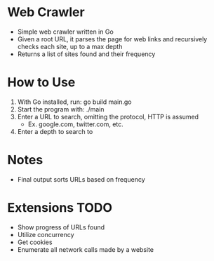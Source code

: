 # Web Crawler
- Simple web crawler written in Go
- Given a root URL, it parses the page for web links and recursively checks each site, up to a max depth
- Returns a list of sites found and their frequency

# How to Use
1. With Go installed, run:  go build main.go
2. Start the program with:  ./main
3. Enter a URL to search, omitting the protocol, HTTP is assumed
    - Ex. google.com, twitter.com, etc.
4. Enter a depth to search to

# Notes
- Final output sorts URLs based on frequency

# Extensions TODO
- Show progress of URLs found 
- Utilize concurrency
- Get cookies
- Enumerate all network calls made by a website